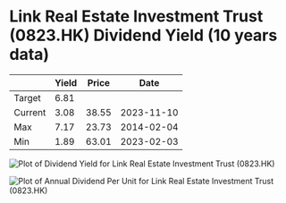 # Link Real Estate Investment Trust (0823.HK) Dividend Yield (10 years data)

|     | Yield   | Price | Date       |
|-----|---------|-------|------------|
| Target | 6.81 |  |  |
| Current | 3.08 | 38.55  | 2023-11-10 |
| Max | 7.17 | 23.73  | 2014-02-04 |
| Min | 1.89 | 63.01  | 2023-02-03 |

![Plot of Dividend Yield for Link Real Estate Investment Trust (0823.HK)](0823_div_10.png)

![Plot of Annual Dividend Per Unit for Link Real Estate Investment Trust (0823.HK)](0823_yearly_dpu.png)
